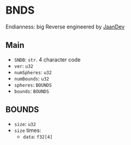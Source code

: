 # BNDS
Endianness: big
Reverse engineered by [JaanDev](https://github.com/JaanDev)

## Main
* `SNDB`: `str`. 4 character code
* `ver`: `u32`
* `numSpheres`: `u32`
* `numBounds`: `u32`
* `spheres`: `BOUNDS`
* `bounds`: `BOUNDS`


## BOUNDS
* `size`: `u32`
* `size` times:
    * `data`: `f32[4]`